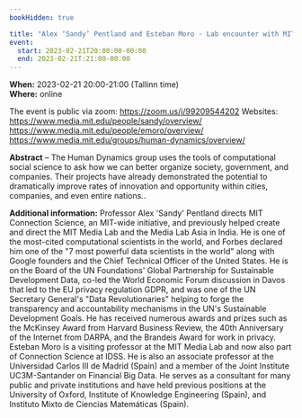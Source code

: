 ```yaml
---
bookHidden: true

title: "Alex ‘Sandy’ Pentland and Esteban Moro - Lab encounter with MIT Media Lab"
event:
  start: 2023-02-21T20:00:00-00:00
  end: 2023-02-21T:21:00-00:00
---
```


**When:** 2023-02-21 20:00-21:00 (Tallinn time)   
**Where:** online 

The event is public via zoom: https://zoom.us/j/99209544202
Websites: https://www.media.mit.edu/people/sandy/overview/
https://www.media.mit.edu/people/emoro/overview/
https://www.media.mit.edu/groups/human-dynamics/overview/


<!--more-->
**Abstract** – The Human Dynamics group uses the tools of computational social science to ask how we can better organize society, government, and companies. Their projects have already demonstrated the potential to dramatically improve rates of innovation and opportunity within cities, companies, and even entire nations..

**Additional information:** 
Professor Alex 'Sandy' Pentland directs MIT Connection Science, an MIT-wide initiative, and previously helped create and direct the MIT Media Lab and the Media Lab Asia in India. He is one of the most-cited  computational scientists in the world, and Forbes declared him one of the "7 most powerful data scientists in the world" along with Google founders and the Chief Technical Officer of the United States.  He is on the Board of the UN Foundations' Global Partnership for Sustainable Development Data, co-led the World Economic Forum discussion in Davos that led to the EU privacy regulation GDPR, and was one of the UN Secretary General's  "Data Revolutionaries" helping to forge the transparency and accountability mechanisms in the UN's Sustainable Development Goals.  He has received numerous awards and prizes such as the McKinsey Award from Harvard Business Review, the 40th Anniversary of the Internet from DARPA, and the Brandeis Award for work in privacy. 
Esteban Moro is a visiting professor at the MIT Media Lab and now also part of Connection Science at IDSS. He is also an associate professor at the Universidad Carlos III de Madrid (Spain) and a member of the Joint Institute UC3M-Santander on Financial Big Data. He serves as a consultant for many public and private institutions and have held previous positions at the University of Oxford, Institute of Knowledge Engineering (Spain), and Instituto Mixto de Ciencias Matemáticas (Spain).
